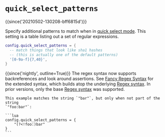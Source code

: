# `quick_select_patterns`

{{since('20210502-130208-bff6815d')}}

Specify additional patterns to match when in [quick select mode](../../../quickselect.md).
This setting is a table listing out a set of regular expressions.

```lua
config.quick_select_patterns = {
  -- match things that look like sha1 hashes
  -- (this is actually one of the default patterns)
  '[0-9a-f]{7,40}',
}
```

{{since('nightly', outline=True)}}
    The regex syntax now supports backreferences and look around assertions.
    See [Fancy Regex Syntax](https://docs.rs/fancy-regex/latest/fancy_regex/#syntax)
    for the extended syntax, which builds atop the underlying
    [Regex syntax](https://docs.rs/regex/latest/regex/#syntax).
    In prior versions, only the base
    [Regex syntax](https://docs.rs/regex/latest/regex/#syntax) was supported.

    This example matches the string `"bar"`, but only when not part of the string
    `"foo:bar"`:

    ```lua
    config.quick_select_patterns = {
        "(?<!foo:)bar"
    }
    ```
